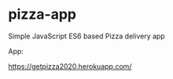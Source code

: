 # pizza-app
Simple JavaScript ES6 based Pizza delivery app

App:

https://getpizza2020.herokuapp.com/